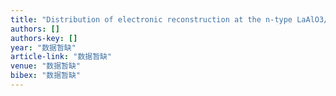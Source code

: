 ```yaml
---
title: "Distribution of electronic reconstruction at the n-type LaAlO3/SrTiO3 interface revealed by hard x-ray photoemission spectroscopy"
authors: []
authors-key: []
year: "数据暂缺"
article-link: "数据暂缺"
venue: "数据暂缺"
bibex: "数据暂缺"
---
```

